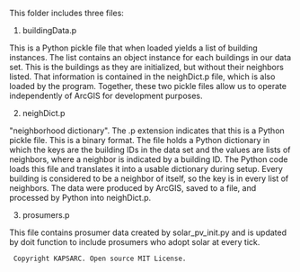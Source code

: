 This folder includes three files:

1. buildingData.p

This is a Python pickle file that when loaded yields a list of building instances. The list contains an object instance for each buildings in our data set. This is the buildings as they are initialized, but without their neighbors listed. That information is contained in the neighDict.p file, which is also loaded by the program. Together, these two pickle files allow us to operate independently of ArcGIS for development purposes.

2. neighDict.p

"neighborhood dictionary". The .p extension indicates that this is a Python pickle file. This is a binary format. The file holds a Python dictionary in which the keys are the building IDs in the
data set and the values are lists of neighbors, where a neighbor is indicated by a building ID.  The Python code loads this file and translates it into a usable dictionary during setup. Every building is considered to be a neighbor of itself, so the  key is in every list of neighbors. The data were produced by ArcGIS, saved  to a file, and processed by Python into neighDict.p.


3. prosumers.p

This file contains prosumer data created by solar_pv_init.py and is updated by doit function to include prosumers who adopt solar at every tick. 



```
 Copyright KAPSARC. Open source MIT License.
```